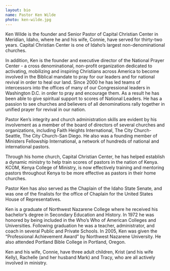 ```yaml
---
layout: bio
name: Pastor Ken Wilde
photo: ken-wilde.jpg
---
```

Ken Wilde is the founder and Senior Pastor of Capital Christian Center in Meridian, Idaho, where he and his wife, Connie, have served for thirty-two years.   Capital Christian Center is one of Idaho’s largest non-denominational churches.  


In addition, Ken is the founder and executive director of the National Prayer Center - a cross denominational, non-profit organization dedicated to activating, mobilizing and inspiring Christians across America to become involved in the Biblical mandate to pray for our leaders and for national revival in order to heal our land.  Since 2000 he has led teams of intercessors into the offices of many of our Congressional leaders in Washington D.C. in order to pray and encourage them. As a result he has been able to give spiritual support to scores of National Leaders.   He has a passion to see churches and believers of all denominations rally together in unified prayer for revival in our nation.  

Pastor Ken’s integrity and church administration skills are evident by his involvement as a member of the board of directors of several churches and organizations, including Faith Heights International, The City Church-Seattle,  The City Church-San Diego.  He also was a founding member of Ministers Fellowship International, a network of hundreds of national and international pastors.

Through his home church, Capital Christian Center, he has helped establish a dynamic ministry to help train scores of pastors in the nation of Kenya. KCOM, Kenya College of Ministry, is now effectively training and mentoring pastors throughout Kenya to be more effective as pastors in their home churches.

Pastor Ken has also served as the Chaplain of the Idaho State Senate, and was one of the finalists for the office of Chaplain for the United States House of Representatives.  

Ken is a graduate of Northwest Nazarene College where he received his bachelor’s degree in Secondary Education and History.  In 1972 he was honored by being included in the Who’s Who of American Colleges and Universities.  Following graduation he was a teacher, administrator, and coach in several Public and Private Schools.  In 2005, Ken was given the “Professional Achievement Award” by Northwest Nazarene University.  He also attended Portland Bible College in Portland, Oregon. 

Ken and his wife, Connie, have three adult children, Krist (and his wife Kelly), Rachelle (and her husband Mark) and Tracy, who are all actively involved in ministry.